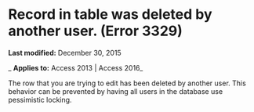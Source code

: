 
# Record in table <name> was deleted by another user. (Error 3329)

 **Last modified:** December 30, 2015

 _ **Applies to:** Access 2013 | Access 2016_

The row that you are trying to edit has been deleted by another user. This behavior can be prevented by having all users in the database use pessimistic locking.

